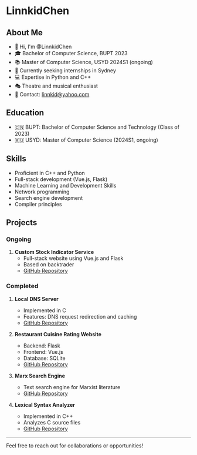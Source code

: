 # LinnkidChen

## About Me
- 👋 Hi, I'm @LinnkidChen
- 🎓 Bachelor of Computer Science, BUPT 2023
- 📚 Master of Computer Science, USYD 2024S1 (ongoing)
- 💼 Currently seeking internships in Sydney
- 💻 Expertise in Python and C++
- 🎭 Theatre and musical enthusiast
- 📧 Contact: linnkid@yahoo.com

## Education
- 🇨🇳 BUPT: Bachelor of Computer Science and Technology (Class of 2023)
- 🇦🇺 USYD: Master of Computer Science (2024S1, ongoing)

## Skills
- Proficient in C++ and Python
- Full-stack development (Vue.js, Flask)
- Machine Learning and Development Skills
- Network programming
- Search engine development
- Compiler principles

## Projects

### Ongoing
1. **Custom Stock Indicator Service**
   - Full-stack website using Vue.js and Flask
   - Based on backtrader
   - [GitHub Repository](https://github.com/LinnkidChen/Mystock_new)

### Completed
1. **Local DNS Server**
   - Implemented in C
   - Features: DNS request redirection and caching
   - [GitHub Repository](https://github.com/LinnkidChen/Simple-DNS-implementation-by-C)

2. **Restaurant Cuisine Rating Website**
   - Backend: Flask
   - Frontend: Vue.js
   - Database: SQLite
   - [GitHub Repository](https://github.com/LinnkidChen/findGourmet_web)

3. **Marx Search Engine**
   - Text search engine for Marxist literature
   - [GitHub Repository](https://github.com/LinnkidChen/MarxSearchEngProj)

4. **Lexical Syntax Analyzer**
   - Implemented in C++
   - Analyzes C source files
   - [GitHub Repository](https://github.com/LinnkidChen/LinnkidChen/edit/main/README.md)

---

Feel free to reach out for collaborations or opportunities!
